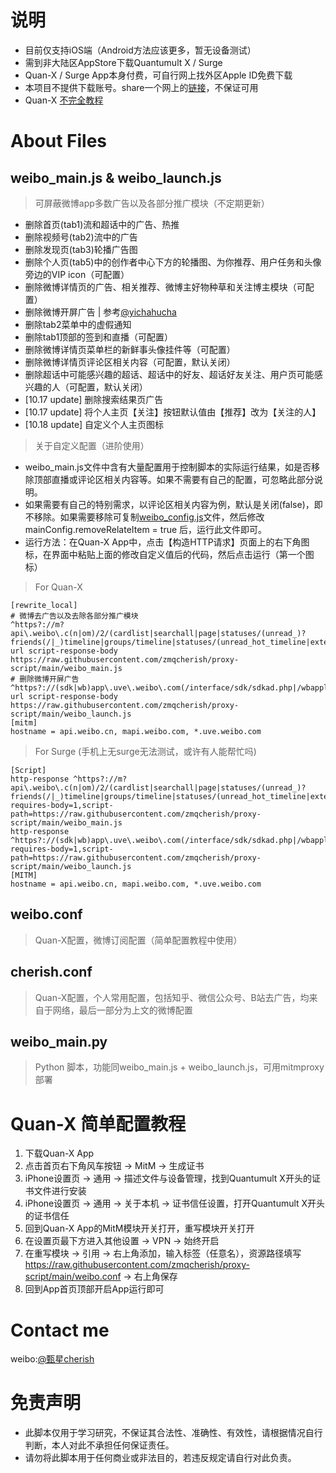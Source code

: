 # 说明

- 目前仅支持iOS端（Android方法应该更多，暂无设备测试）
- 需到非大陆区AppStore下载Quantumult X / Surge
- Quan-X / Surge App本身付费，可自行网上找外区Apple ID免费下载
- 本项目不提供下载账号。share一个网上的[链接](https://id1314.com/?p=45)，不保证可用
- Quan-X [不完全教程](https://www.notion.so/Quantumult-X-1d32ddc6e61c4892ad2ec5ea47f00917)
# About Files

## weibo_main.js & weibo_launch.js
> 可屏蔽微博app多数广告以及各部分推广模块（不定期更新）
- 删除首页(tab1)流和超话中的广告、热推
- 删除视频号(tab2)流中的广告
- 删除发现页(tab3)轮播广告图
- 删除个人页(tab5)中的创作者中心下方的轮播图、为你推荐、用户任务和头像旁边的VIP icon（可配置）
- 删除微博详情页的广告、相关推荐、微博主好物种草和关注博主模块（可配置）
- 删除微博开屏广告 | 参考[@yichahucha](https://github.com/yichahucha/surge/blob/master/wb_launch.js)
- 删除tab2菜单中的虚假通知
- 删除tab1顶部的签到和直播（可配置）
- 删除微博详情页菜单栏的新鲜事头像挂件等（可配置）
- 删除微博详情页评论区相关内容（可配置，默认关闭）
- 删除超话中可能感兴趣的超话、超话中的好友、超话好友关注、用户页可能感兴趣的人（可配置，默认关闭）
- [10.17 update] 删除搜索结果页广告
- [10.17 update] 将个人主页【关注】按钮默认值由【推荐】改为【关注的人】
- [10.18 update] 自定义个人主页图标
> 关于自定义配置（进阶使用）
- weibo_main.js文件中含有大量配置用于控制脚本的实际运行结果，如是否移除顶部直播或评论区相关内容等。如果不需要有自己的配置，可忽略此部分说明。
- 如果需要有自己的特别需求，以评论区相关内容为例，默认是关闭(false)，即不移除。如果需要移除可复制[weibo_config.js](https://github.com/zmqcherish/proxy-script/blob/main/weibo_config.js)文件，然后修改 mainConfig.removeRelateItem = true 后，运行此文件即可。
- 运行方法：在Quan-X App中，点击【构造HTTP请求】页面上的右下角图标，在界面中粘贴上面的修改自定义值后的代码，然后点击运行（第一个图标） 
> For Quan-X
```properties
[rewrite_local]
# 微博去广告以及去除各部分推广模块
^https?://m?api\.weibo\.c(n|om)/2/(cardlist|searchall|page|statuses/(unread_)?friends(/|_)timeline|groups/timeline|statuses/(unread_hot_timeline|extend)|profile/(me|statuses)|video/(community_tab|remind_info)|checkin/show|\!/live/media_homelist|comments/build_comments|container/get_item) url script-response-body https://raw.githubusercontent.com/zmqcherish/proxy-script/main/weibo_main.js
# 删除微博开屏广告
^https?://(sdk|wb)app\.uve\.weibo\.com(/interface/sdk/sdkad.php|/wbapplua/wbpullad.lua) url script-response-body https://raw.githubusercontent.com/zmqcherish/proxy-script/main/weibo_launch.js
[mitm]
hostname = api.weibo.cn, mapi.weibo.com, *.uve.weibo.com
```

> For Surge (手机上无surge无法测试，或许有人能帮忙吗)
```properties
[Script]
http-response ^https?://m?api\.weibo\.c(n|om)/2/(cardlist|searchall|page|statuses/(unread_)?friends(/|_)timeline|groups/timeline|statuses/(unread_hot_timeline|extend)|profile/(me|statuses)|video/(community_tab|remind_info)|checkin/show|\!/live/media_homelist|comments/build_comments|container/get_item) requires-body=1,script-path=https://raw.githubusercontent.com/zmqcherish/proxy-script/main/weibo_main.js
http-response ^https?://(sdk|wb)app\.uve\.weibo\.com(/interface/sdk/sdkad.php|/wbapplua/wbpullad.lua) requires-body=1,script-path=https://raw.githubusercontent.com/zmqcherish/proxy-script/main/weibo_launch.js
[MITM]
hostname = api.weibo.cn, mapi.weibo.com, *.uve.weibo.com
```
## weibo.conf
> Quan-X配置，微博订阅配置（简单配置教程中使用）
## cherish.conf
> Quan-X配置，个人常用配置，包括知乎、微信公众号、B站去广告，均来自于网络，最后一部分为上文的微博配置

## weibo_main.py
> Python 脚本，功能同weibo_main.js + weibo_launch.js，可用mitmproxy部署

# Quan-X 简单配置教程
1. 下载Quan-X App
2. 点击首页右下角风车按钮 -> MitM -> 生成证书
3. iPhone设置页 -> 通用 -> 描述文件与设备管理，找到Quantumult X开头的证书文件进行安装
4. iPhone设置页 -> 通用 -> 关于本机 -> 证书信任设置，打开Quantumult X开头的证书信任
5. 回到Quan-X App的MitM模块开关打开，重写模块开关打开
6. 在设置页最下方进入其他设置 -> VPN -> 始终开启
7. 在重写模块 -> 引用 -> 右上角添加，输入标签（任意名），资源路径填写 https://raw.githubusercontent.com/zmqcherish/proxy-script/main/weibo.conf -> 右上角保存
8. 回到App首页顶部开启App运行即可

# Contact me
weibo:[@甄星cherish](https://weibo.com/zmqcherish)

# 免责声明
- 此脚本仅用于学习研究，不保证其合法性、准确性、有效性，请根据情况自行判断，本人对此不承担任何保证责任。
- 请勿将此脚本用于任何商业或非法目的，若违反规定请自行对此负责。
